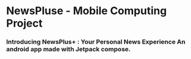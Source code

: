 # NewsPluse - Mobile Computing Project
### Introducing NewsPlus+ : Your Personal News Experience An android app made with Jetpack compose.
